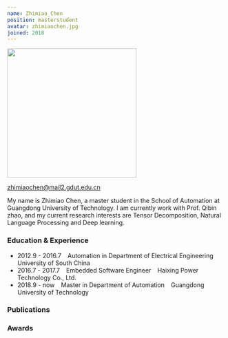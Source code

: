 ```yaml
---
name: Zhimiao_Chen
position: masterstudent
avatar: zhimiaochen.jpg 
joined: 2018 
---
```


<!-- 
name: 你的名字 
position: 博士生写 phdstudent, 硕士生写 masterstudent, 本科生写 undergraduatestudent
avatar: 个人正面照的名字，发给我时那张图片要对应着这个名字，如jinshi_yu.png
joined: 加入实验室年份
 -->

<!-- (不用管，也不要删 -->
<img width="300" src="{{site.baseurl}}/images/people/{{page.avatar}}" data-action="zoom">

<!-- 你们的邮箱，自行替换 -->
<i class="fa fa-envelope-o"></i> zhimiaochen@mail2.gdut.edu.cn <br> 

<!-- 个人简介，好好写 -->
My name is Zhimiao Chen, a master student in the School of Automation at Guangdong University of Technology. I am currently work with Prof. Qibin zhao, and my current research interests are Tensor Decomposition, Natural Language Processing and Deep learning.


<!-- 学习及经历等： -->
### Education & Experience

- 2012.9 - 2016.7 &ensp; Automation in Department of Electrical Engineering &ensp;University of South China 
- 2016.7 - 2017.7 &ensp; Embedded Software Engineer &ensp; Haixing Power Technology Co., Ltd.
- 2018.9 - now &ensp; Master in Department of Automation &ensp; Guangdong University of Technology

<!-- 可以写上你发表的文章和申请的专利 -->
### Publications


<!-- 一些荣誉啊之类的可以自己补上 -->
### Awards 
<!-- 
P.S. 
1. 这个文件的文件名要改成 mingzi_xingshi.md 的格式
2. 你的个人正面照要裁剪成正方形，即图片的像素大小为600x600 或者800x800等 
-->
